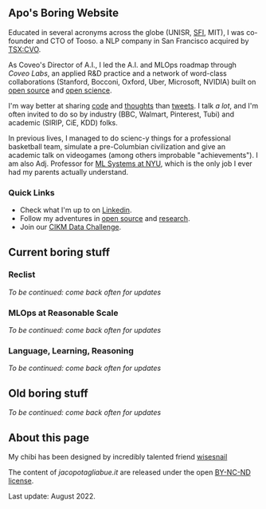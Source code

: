 ## Apo's Boring Website

Educated in several acronyms across the globe (UNISR, [SFI](https://www.santafe.edu/engage/learn/alumni/jacopo-tagliabue), MIT), I was co-founder and CTO of Tooso. a NLP company in San Francisco acquired by [TSX:CVO](https://www.coveo.com/en/company/news-releases/2019/coveo-acquires-tooso).

As Coveo's Director of A.I., I led the A.I. and MLOps roadmap through _Coveo Labs_, an applied R&D practice and a network of word-class collaborations (Stanford, Bocconi, Oxford, Uber, Microsoft, NVIDIA) built on [open source](https://github.com/jacopotagliabue) and [open science](https://github.com/coveooss/SIGIR-ecom-data-challenge).

I'm way better at sharing [code](https://github.com/jacopotagliabue) and [thoughts](https://medium.com/@jacopotagliabue) than [tweets](https://twitter.com/jacopotagliabue). I talk _a lot_, and I'm often invited to do so by industry (BBC, Walmart, Pinterest, Tubi) and academic (SIRIP, CiE, KDD) folks.

In previous lives, I managed to do scienc-y things for a professional basketball team, simulate a pre-Columbian civilization and give an academic talk on videogames (among others improbable "achievements"). I am also Adj. Professor for [ML Systems at NYU](https://github.com/jacopotagliabue/FREE_7773), which is the only job I ever had my parents actually understand.

### Quick Links

* Check what I'm up to on [Linkedin](https://www.linkedin.com/in/jacopotagliabue/).
* Follow my adventures in [open source](https://github.com/jacopotagliabue) and [research](https://scholar.google.com/citations?user=NDX19U0AAAAJ&hl=en).
* Join our [CIKM Data Challenge](https://reclist.io/cikm2022-cup/).

## Current boring stuff

### Reclist

_To be continued: come back often for updates_

### MLOps at Reasonable Scale

_To be continued: come back often for updates_

### Language, Learning, Reasoning

_To be continued: come back often for updates_

## Old boring stuff

_To be continued: come back often for updates_

## About this page

My chibi has been designed by incredibly talented friend [wisesnail](https://www.instagram.com/wisesnail/?hl=en)

The content of _jacopotagliabue.it_ are released under the open [BY-NC-ND license](https://creativecommons.org/licenses/by-nc-nd/3.0/).

Last update: August 2022. 
